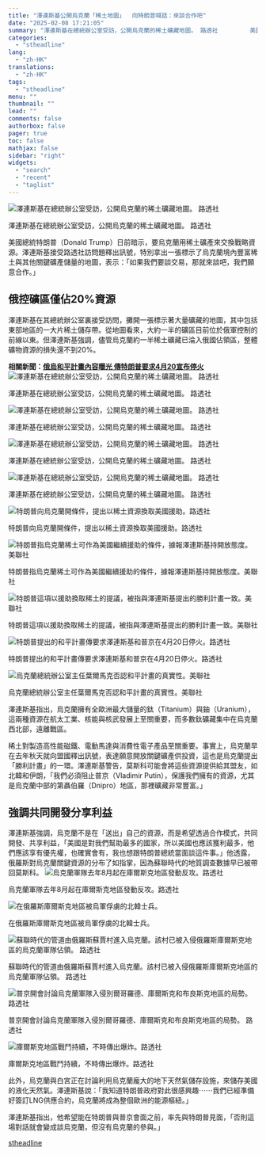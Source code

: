 ```yaml
---
title: "澤連斯基公開烏克蘭「稀土地圖」  向特朗普喊話：來談合作吧"
date: "2025-02-08 17:21:05"
summary: "澤連斯基在總統辦公室受訪，公開烏克蘭的稀土礦藏地圖。 路透社         美國總統特朗普..."
categories:
  - "stheadline"
lang:
  - "zh-HK"
translations:
  - "zh-HK"
tags:
  - "stheadline"
menu: ""
thumbnail: ""
lead: ""
comments: false
authorbox: false
pager: true
toc: false
mathjax: false
sidebar: "right"
widgets:
  - "search"
  - "recent"
  - "taglist"
---
```


![澤連斯基在總統辦公室受訪，公開烏克蘭的稀土礦藏地圖。 路透社](https://image.stheadline.com/f/680p0/0x0/100/none/668dc85781acc58a3f929b12e83fa7cd/stheadline/inewsmedia/20250208/_2025020816582427724.jpg)

澤連斯基在總統辦公室受訪，公開烏克蘭的稀土礦藏地圖。 路透社




美國總統特朗普（Donald Trump）日前暗示，要烏克蘭用稀土礦產來交換戰略資源。澤連斯基接受路透社訪問題釋出訊號，特別拿出一張標示了烏克蘭境內豐富稀土與其他關鍵礦產儲量的地圖，表示：「如果我們要談交易，那就來談吧，我們願意合作。」

俄控礦區僅佔20%資源
-----------

澤連斯基在其總統辦公室裏接受訪問，攤開一張標示著大量礦藏的地圖，其中包括東部地區的一大片稀土儲存帶。從地圖看來，大約一半的礦區目前位於俄軍控制的前線以東。但澤連斯基強調，儘管烏克蘭約一半稀土礦藏已淪入俄國佔領區，整體礦物資源的損失還不到20%。

**相關新聞：[俄烏和平計畫內容曝光 傳特朗普要求4月20宣布停火](https://www.stheadline.com/realtime-world/3426440/%E4%BF%84%E7%83%8F%E5%92%8C%E5%B9%B3%E8%A8%88%E7%95%AB%E5%85%A7%E5%AE%B9%E6%9B%9D%E5%85%89-%E5%82%B3%E7%89%B9%E6%9C%97%E6%99%AE%E8%A6%81%E6%B1%824%E6%9C%8820%E5%AE%A3%E5%B8%83%E5%81%9C%E7%81%AB)**
 ![澤連斯基在總統辦公室受訪，公開烏克蘭的稀土礦藏地圖。 路透社](https://image.hkhl.hk/f/1024p0/0x0/100/none/3f84b93e2822700db4996b5877030256/2025-02/IMG_4617.jpeg)


澤連斯基在總統辦公室受訪，公開烏克蘭的稀土礦藏地圖。 路透社



 ![澤連斯基在總統辦公室受訪，公開烏克蘭的稀土礦藏地圖。 路透社](https://image.hkhl.hk/f/1024p0/0x0/100/none/00adbc9f7015008c1a57d1b3b0e96146/2025-02/IMG_4615.jpeg)


澤連斯基在總統辦公室受訪，公開烏克蘭的稀土礦藏地圖。 路透社



 ![澤連斯基在總統辦公室受訪，公開烏克蘭的稀土礦藏地圖。 路透社](https://image.hkhl.hk/f/1024p0/0x0/100/none/72f6e6909a4eb651975dcf5e9b7a6216/2025-02/IMG_4613.jpeg)


澤連斯基在總統辦公室受訪，公開烏克蘭的稀土礦藏地圖。 路透社



 ![澤連斯基在總統辦公室受訪，公開烏克蘭的稀土礦藏地圖。 路透社](https://image.hkhl.hk/f/1024p0/0x0/100/none/6e1e7020d5dc3cac09012d7ca4714c3c/2025-02/IMG_4616.jpeg)


澤連斯基在總統辦公室受訪，公開烏克蘭的稀土礦藏地圖。 路透社



 ![特朗普向烏克蘭開條件，提出以稀土資源換取美國援助。路透社](https://image.hkhl.hk/f/1024p0/0x0/100/none/91478a06c1bc5f2d5c85224c8c063cfe/2025-02/a1_2.JPG)


特朗普向烏克蘭開條件，提出以稀土資源換取美國援助。路透社



 ![特朗普指烏克蘭稀土可作為美國繼續援助的條件，據報澤連斯基持開放態度。美聯社](https://image.hkhl.hk/f/1024p0/0x0/100/none/f67bad60ec2c8b2f8ba34d5870e1d1c4/2025-02/a4_3.jpg)


特朗普指烏克蘭稀土可作為美國繼續援助的條件，據報澤連斯基持開放態度。美聯社



 ![特朗普這項以援助換取稀土的提議，被指與澤連斯基提出的勝利計畫一致。美聯社](https://image.hkhl.hk/f/1024p0/0x0/100/none/b1c41ed7fea00f25c5a5d9293f106dd9/2025-02/a5_4.jpg)


特朗普這項以援助換取稀土的提議，被指與澤連斯基提出的勝利計畫一致。美聯社



 ![特朗普提出的和平計畫傳要求澤連斯基和普京在4月20日停火。路透社](https://image.hkhl.hk/f/1024p0/0x0/100/none/60291daf0bf7bd374c42f1d94fbe440b/2025-02/b1_0.jpg)


特朗普提出的和平計畫傳要求澤連斯基和普京在4月20日停火。路透社



 ![烏克蘭總統辦公室主任葉爾馬克否認和平計畫的真實性。美聯社](https://image.hkhl.hk/f/1024p0/0x0/100/none/6be4498fe85277f4ddc68fc0c065e7ab/2025-02/b4_1.jpg)


烏克蘭總統辦公室主任葉爾馬克否認和平計畫的真實性。美聯社




澤連斯基指出，烏克蘭擁有全歐洲最大儲量的鈦（Titanium）與鈾（Uranium），這兩種資源在航太工業、核能與核武發展上至關重要，而多數鈦礦藏集中在烏克蘭西北部，遠離戰區。

稀土對製造高性能磁鐵、電動馬達與消費性電子產品至關重要。事實上，烏克蘭早在去年秋天就向盟國釋出訊號，表達願意開放關鍵礦產供投資，這也是烏克蘭提出「勝利計畫」的一環。澤連斯基警告，莫斯科可能會將這些資源提供給其盟友，如北韓和伊朗，「我們必須阻止普京（Vladimir Putin），保護我們擁有的資源，尤其是烏克蘭中部的第聶伯羅（Dnipro）地區，那裡礦藏非常豐富。」

強調共同開發分享利益
----------

澤連斯基強調，烏克蘭不是在「送出」自己的資源，而是希望透過合作模式，共同開發、共享利益，「美國是對我們幫助最多的國家，所以美國也應該獲利最多，他們應該享有優先權，也確實會有，我也想跟特朗普總統當面談這件事。」他透露，俄羅斯對烏克蘭關鍵資源的分布了如指掌，因為蘇聯時代的地質調查數據早已被帶回莫斯科。
 ![烏克蘭軍隊去年8月起在庫爾斯克地區發動反攻。路透社](https://image.hkhl.hk/f/1024p0/0x0/100/none/026af261c9041645bd6efe1dea063f99/2025-02/b2_0.jpg)


烏克蘭軍隊去年8月起在庫爾斯克地區發動反攻。路透社



 ![在俄羅斯庫爾斯克地區被烏軍俘虜的北韓士兵。](https://image.hkhl.hk/f/1024p0/0x0/100/none/7c8f87d2a0ad873b6c551001d7984b4c/2024-12/INT01P04281224_copy.jpg)


在俄羅斯庫爾斯克地區被烏軍俘虜的北韓士兵。



 ![蘇聯時代的管道由俄羅斯蘇賈村進入烏克蘭。該村已被入侵俄羅斯庫爾斯克地區的烏克蘭軍隊佔領。 路透社](https://image.hkhl.hk/f/1024p0/0x0/100/none/fb04c0ee0c02ffcf2f6754fbfe23bb84/2025-01/IMG_1866.jpeg)


蘇聯時代的管道由俄羅斯蘇賈村進入烏克蘭。該村已被入侵俄羅斯庫爾斯克地區的烏克蘭軍隊佔領。 路透社



 ![普京開會討論烏克蘭軍隊入侵別爾哥羅德、庫爾斯克和布良斯克地區的局勢。 路透社](https://image.hkhl.hk/f/1024p0/0x0/100/none/81cf0aeb00219ffd92ed95056e914bc7/2024-11/IMG_8877.jpeg)


普京開會討論烏克蘭軍隊入侵別爾哥羅德、庫爾斯克和布良斯克地區的局勢。 路透社



 ![庫爾斯克地區戰鬥持續，不時傳出爆炸。路透社](https://image.hkhl.hk/f/1024p0/0x0/100/none/9fd735163dd06290508e7bb499bc8f34/2024-11/a6_13.JPG)


庫爾斯克地區戰鬥持續，不時傳出爆炸。路透社




此外，烏克蘭與白宮正在討論利用烏克蘭龐大的地下天然氣儲存設施，來儲存美國的液化天然氣。澤連斯基說：「我知道特朗普政府對此很感興趣⋯⋯我們已經準備好簽訂LNG供應合約，烏克蘭將成為整個歐洲的能源樞紐。」

澤連斯基指出，他希望能在特朗普與普京會面之前，率先與特朗普見面，「否則這場對話就會變成談烏克蘭，但沒有烏克蘭的參與。」

[stheadline](https://std.stheadline.com/realtime/article/2051585/即時-國際-澤連斯基公開烏克蘭-稀土地圖-向特朗普喊話-來談合作吧)
